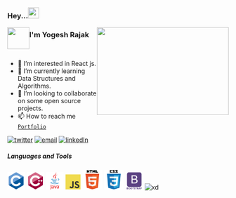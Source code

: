 ### Hey...<img src="https://user-images.githubusercontent.com/65396589/132105076-2dcbaeb9-a4ce-4364-869f-e409dffc9191.gif" width=25 height=25/>
<img src="https://camo.githubusercontent.com/12e0d68f4910f6b0bb4358a6e600ddda201427e01ed1bcf264258900109ea9c6/68747470733a2f2f696d6775722e636f6d2f5a396e317935532e676966" width=300 height=200 align="right"/>
<img src="https://user-images.githubusercontent.com/65396589/132120969-837c663b-0c5a-44d4-8bc9-9cd37433e322.png" width=50 height=50 align="left"/> 
<h3>I'm Yogesh Rajak<br/></h3>
<br/>


- 👀 I’m interested in React js.
- 🌱 I’m currently learning Data Structures and Algorithms.
- 💞️ I’m looking to collaborate on some open source projects.
- 📫 How to reach me <code><a href="https://yogeshrjk.github.io/">Portfolio</a></code>


[![twitter](https://img.shields.io/badge/Twitter-1DA1F2?style=for-the-badge&logo=twitter&logoColor=white)](https://twitter.com/Yogesh_rjk)
[![email](https://img.shields.io/badge/Gmail-D14836?style=for-the-badge&logo=gmail&logoColor=white)](mailto:yrajak9@gmail.com)
[![linkedIn](https://img.shields.io/badge/LinkedIn-0077B5?style=for-the-badge&logo=linkedin&logoColor=white)](https://www.linkedin.com/in/yogesh-rajak-04/)



<h5>Languages and Tools</h5>
<p align="left">
	<img src="https://raw.githubusercontent.com/devicons/devicon/master/icons/c/c-original.svg" height="40"/>
	<img src="https://raw.githubusercontent.com/devicons/devicon/master/icons/cplusplus/cplusplus-original.svg" alt="xd" width="40" height="40"/>
	<img src="https://raw.githubusercontent.com/devicons/devicon/master/icons/java/java-original-wordmark.svg" height="40"/>
	<img src="https://raw.githubusercontent.com/devicons/devicon/master/icons/javascript/javascript-original.svg" alt="xd" width="35" height="35"/>
	<img src="https://raw.githubusercontent.com/devicons/devicon/master/icons/html5/html5-original-wordmark.svg" alt="xd" width="45" height="45"/>
	<img src="https://raw.githubusercontent.com/devicons/devicon/master/icons/css3/css3-original-wordmark.svg" alt="xd" width="45" height="45"/>
	<img src="https://raw.githubusercontent.com/devicons/devicon/master/icons/bootstrap/bootstrap-plain-wordmark.svg" alt="xd" width="40" height="40"/>
	<img src="https://camo.githubusercontent.com/fbfcb9e3dc648adc93bef37c718db16c52f617ad055a26de6dc3c21865c3321d/68747470733a2f2f7777772e766563746f726c6f676f2e7a6f6e652f6c6f676f732f6769742d73636d2f6769742d73636d2d69636f6e2e737667" alt="xd" width="40" height="40"/>
	</p>
	
	
